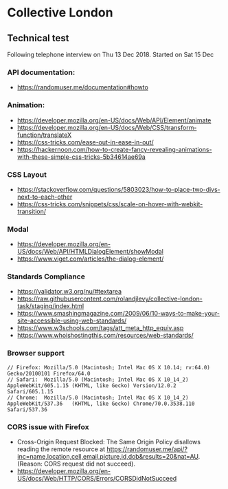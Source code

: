 # Collective London

## Technical test
Following telephone interview on Thu 13 Dec 2018. Started on Sat 15 Dec

### API documentation: 
- https://randomuser.me/documentation#howto

### Animation: 
- https://developer.mozilla.org/en-US/docs/Web/API/Element/animate
- https://developer.mozilla.org/en-US/docs/Web/CSS/transform-function/translateX
- https://css-tricks.com/ease-out-in-ease-in-out/
- https://hackernoon.com/how-to-create-fancy-revealing-animations-with-these-simple-css-tricks-5b34614ae69a

### CSS Layout
- https://stackoverflow.com/questions/5803023/how-to-place-two-divs-next-to-each-other
- https://css-tricks.com/snippets/css/scale-on-hover-with-webkit-transition/

### Modal
- https://developer.mozilla.org/en-US/docs/Web/API/HTMLDialogElement/showModal
- https://www.viget.com/articles/the-dialog-element/

### Standards Compliance
- https://validator.w3.org/nu/#textarea
- https://raw.githubusercontent.com/rolandjlevy/collective-london-task/staging/index.html
- https://www.smashingmagazine.com/2009/06/10-ways-to-make-your-site-accessible-using-web-standards/
- https://www.w3schools.com/tags/att_meta_http_equiv.asp
- https://www.whoishostingthis.com/resources/web-standards/

### Browser support
    // Firefox: Mozilla/5.0 (Macintosh; Intel Mac OS X 10.14; rv:64.0) Gecko/20100101 Firefox/64.0
    // Safari:  Mozilla/5.0 (Macintosh; Intel Mac OS X 10_14_2) AppleWebKit/605.1.15 (KHTML, like Gecko) Version/12.0.2 Safari/605.1.15
    // Chrome:  Mozilla/5.0 (Macintosh; Intel Mac OS X 10_14_2) AppleWebKit/537.36   (KHTML, like Gecko) Chrome/70.0.3538.110 Safari/537.36

### CORS issue with Firefox 
- Cross-Origin Request Blocked: The Same Origin Policy disallows reading the remote resource at https://randomuser.me/api/?inc=name,location,cell,email,picture,id,dob&results=20&nat=AU. (Reason: CORS request did not succeed).
- https://developer.mozilla.org/en-US/docs/Web/HTTP/CORS/Errors/CORSDidNotSucceed